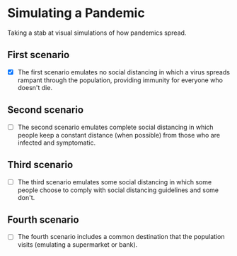 # Simulating a Pandemic
Taking a stab at visual simulations of how pandemics spread.

## First scenario
- [x] The first scenario emulates no social distancing in which a virus spreads rampant through the population, providing immunity for everyone who doesn't die.

## Second scenario
- [ ] The second scenario emulates complete social distancing in which people keep a constant distance (when possible) from those who are infected and symptomatic.

## Third scenario
- [ ] The third scenario emulates some social distancing in which some people choose to comply with social distancing guidelines and some don't.

## Fourth scenario
- [ ] The fourth scenario includes a common destination that the population visits (emulating a supermarket or bank).
